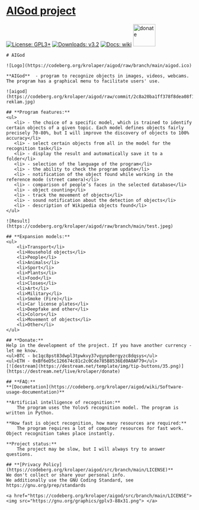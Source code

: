 # **[AIGod project](https://codeberg.org/krolaper/aigod/)**

[![License: GPL3+](https://img.shields.io/badge/License-GPL3+-blue.svg?style=flat-square)](https://www.gnu.org/licenses/gpl-3.0.en.html)
	[![Downloads: v3.2](https://img.shields.io/badge/downloads-v3.2-br)](https://codeberg.org/krolaper/aigod/releases/tag/aigod_v3-2)
	[![Docs: wiki](https://img.shields.io/badge/docs-wiki-yellow)](https://codeberg.org/krolaper/aigod/wiki)
	<a href="http://destream.net/live/krolaper/donate"><img src="https://destream.net/template/img/tip-buttons/35.png" alt="donate" width="60" /></a>
	
	# AIGod
	
	![Logo](https://codeberg.org/krolaper/aigod/raw/branch/main/aigod.ico)
	
	**AIGod**  - program to recognize objects in images, videos, webcams. The program has a graphical menu to facilitate users' use.
	
	![aigod](https://codeberg.org/krolaper/aigod/raw/commit/2c8a20ba1ff378f8dea08f1a5bfcaadc65094055/.codeberg/AIGod-reklam.jpg)
	
	## **Program features:**
	<ul>
	   <li> - the choice of a specific model, which is trained to identify certain objects of a given topic. Each model defines objects fairly precisely 70-80%, but I will improve the discovery of objects to 100% accuracy</li>
	   <li> - select certain objects from all in the model for the recognition task</li>
	   <li> - display the result and automatically save it to a folder</li>
	   <li> - selection of the language of the program</li>
	   <li> - the ability to check the program update</li>
	   <li> - notification of the object found while working in the reference mode (street camera)</li>
	   <li> - comparison of people’s faces in the selected database</li>
	   <li> - object counting</li>
	   <li> - track the movement of objects</li>
	   <li> - sound notification about the detection of objects</li>
	   <li> - description of Wikipedia objects found</li>
	</ul>
	
	![Result](https://codeberg.org/krolaper/aigod/raw/branch/main/test.jpeg)
	
	## **Expansion models:**
	<ul>
	    <li>Transport</li>
	    <li>Household objects</li>
	    <li>People</li>
	    <li>Animals</li>
	    <li>Sport</li>
	    <li>Plants</li>
	    <li>Food</li>
	    <li>Closes</li>
	    <li>Art</li>
	    <li>Military</li>
	    <li>Smoke (Fire)</li>
	    <li>Car license plates</li>
	    <li>Deepfake and other</li>
	    <li>Colors</li>
	    <li>Movement of objects</li>
	    <li>Other</li>
	</ul>
	
	## **Donate:**
	Help in the development of the project. If you have another currency - let me know.
	<ul>BTC - bc1qc8pst83dwpl3tpwkvy37vgynp8ergyzc8dqsys</ul>
	<ul>ETH - 0xBf6eD5c126674c81c2c0Cde785B8536Ed0A8AF79</ul>
	[![destream](https://destream.net/template/img/tip-buttons/35.png)](https://destream.net/live/krolaper/donate)
	
	## **FAQ:**
	**[Documetation](https://codeberg.org/krolaper/aigod/wiki/Software-usage-documentation)**
	
	**Artificial intelligence of recognition:**
	    The program uses the Yolov5 recognition model. The program is written in Python.
	
	**How fast is object recognition, how many resources are required:**
	    The program requires a lot of computer resources for fast work. Object recognition takes place instantly.
	
	**Project status:**
	    The project may be slow, but I will always try to answer questions.
	
	## **[Privacy Policy](https://codeberg.org/krolaper/aigod/src/branch/main/LICENSE)**
	We don't collect or share your personal info.
	We additionally use the GNU Coding Standard, see https://gnu.org/prep/standards
	
	<a href="https://codeberg.org/krolaper/aigod/src/branch/main/LICENSE"> <img src="https://gnu.org/graphics/gplv3-88x31.png"> </a>
